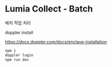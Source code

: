 # Lumia Collect - Batch

배치 작업 처리

doppler install

https://docs.doppler.com/docs/enclave-installation

```bash
npm i
doppler login
npm run dev
```
